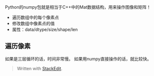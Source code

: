 Python的numpy包就是相当于C++中的Mat数据结构，用来操作图像和矩阵！
- 遍历数组中的每个像素点
- 修改数组中像素点的值
- 属性：data/dtype/size/shape/len
## 遍历像素
如果是三层循环的话，时间非常慢。
如果用numpy直接操作的话，就比较快。


> Written with [StackEdit](https://stackedit.io/).
<!--stackedit_data:
eyJoaXN0b3J5IjpbLTcxNzU3NzEyMV19
-->